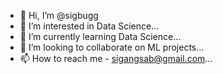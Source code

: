 - 👋 Hi, I’m @sigbugg
- 👀 I’m interested in Data Science...
- 🌱 I’m currently learning Data Science...
- 💞️ I’m looking to collaborate on ML projects...
- 📫 How to reach me - sigangsab@gmail.com...

<!---
sigbugg/sigbugg is a ✨ special ✨ repository because its `README.md` (this file) appears on your GitHub profile.
You can click the Preview link to take a look at your changes.
--->
